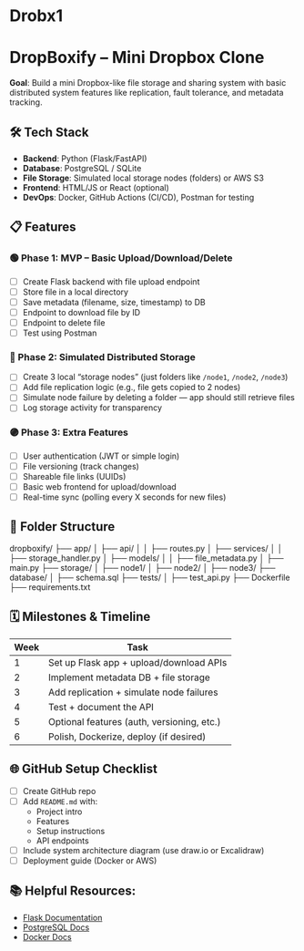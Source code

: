 # Drobx1
# DropBoxify – Mini Dropbox Clone

**Goal**: Build a mini Dropbox-like file storage and sharing system with basic distributed system features like replication, fault tolerance, and metadata tracking.

## 🛠️ Tech Stack
- **Backend**: Python (Flask/FastAPI)
- **Database**: PostgreSQL / SQLite
- **File Storage**: Simulated local storage nodes (folders) or AWS S3
- **Frontend**: HTML/JS or React (optional)
- **DevOps**: Docker, GitHub Actions (CI/CD), Postman for testing

## 📋 Features
### 🟢 Phase 1: MVP – Basic Upload/Download/Delete
- [ ] Create Flask backend with file upload endpoint
- [ ] Store file in a local directory
- [ ] Save metadata (filename, size, timestamp) to DB
- [ ] Endpoint to download file by ID
- [ ] Endpoint to delete file
- [ ] Test using Postman

### 🔵 Phase 2: Simulated Distributed Storage
- [ ] Create 3 local “storage nodes” (just folders like `/node1`, `/node2`, `/node3`)
- [ ] Add file replication logic (e.g., file gets copied to 2 nodes)
- [ ] Simulate node failure by deleting a folder — app should still retrieve files
- [ ] Log storage activity for transparency

### 🟣 Phase 3: Extra Features
- [ ] User authentication (JWT or simple login)
- [ ] File versioning (track changes)
- [ ] Shareable file links (UUIDs)
- [ ] Basic web frontend for upload/download
- [ ] Real-time sync (polling every X seconds for new files)

## 📂 Folder Structure

dropboxify/ ├── app/ │ ├── api/ │ │ ├── routes.py │ ├── services/ │ │ ├── storage_handler.py │ ├── models/ │ │ ├── file_metadata.py │ ├── main.py ├── storage/ │ ├── node1/ │ ├── node2/ │ ├── node3/ ├── database/ │ ├── schema.sql ├── tests/ │ ├── test_api.py ├── Dockerfile ├── requirements.txt



## 🗓️ Milestones & Timeline

| Week | Task                                      |
|------|-------------------------------------------|
| 1    | Set up Flask app + upload/download APIs   |
| 2    | Implement metadata DB + file storage      |
| 3    | Add replication + simulate node failures  |
| 4    | Test + document the API                   |
| 5    | Optional features (auth, versioning, etc.)|
| 6    | Polish, Dockerize, deploy (if desired)    |

## 🌐 GitHub Setup Checklist
- [ ] Create GitHub repo
- [ ] Add `README.md` with:
  - Project intro
  - Features
  - Setup instructions
  - API endpoints
- [ ] Include system architecture diagram (use draw.io or Excalidraw)
- [ ] Deployment guide (Docker or AWS)

## 📚 Helpful Resources:
- [Flask Documentation](https://flask.palletsprojects.com/)
- [PostgreSQL Docs](https://www.postgresql.org/docs/)
- [Docker Docs](https://docs.docker.com/)
